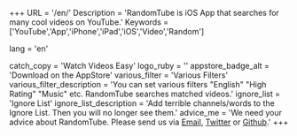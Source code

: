 +++
URL = '/en/'
Description  = 'RandomTube is iOS App that searches for many cool videos on YouTube.'
Keywords = ['YouTube','App','iPhone','iPad','iOS','Video','Random']

lang = 'en'

catch_copy  = 'Watch Videos Easy'
logo_ruby  = ''
appstore_badge_alt  = 'Download on the AppStore'
various_filter  = 'Various Filters'
various_filter_description  = 'You can set various filters "English" "High Rating" "Music" etc. RandomTube searches matched videos.'
ignore_list  = 'Ignore List'
ignore_list_description  = 'Add terrible channels/words to the Ignore List. Then you will no longer see them.'
advice_me = 'We need your advice about RandomTube. Please send us via <a href="%s">Email</a>, <a href="%s">Twitter</a> or <a href="%s">Github</a>.'
+++